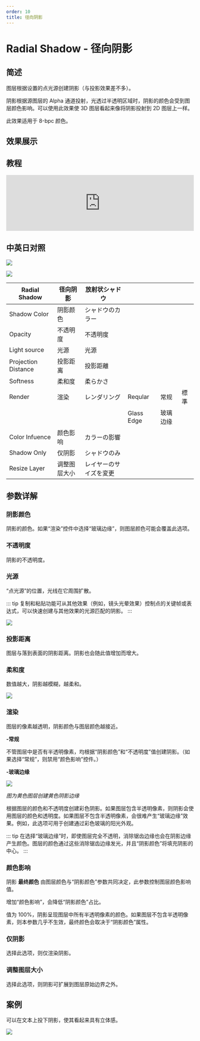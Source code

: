 ```yaml
---
order: 10
title: 径向阴影
---
```


# Radial Shadow - 径向阴影

## 简述

图层根据设置的点光源创建阴影（与投影效果差不多）。

阴影根据源图层的 Alpha 通道投射，光透过半透明区域时，阴影的颜色会受到图层颜色影响。可以使用此效果使 3D 图层看起来像将阴影投射到 2D
图层上一样。

此效果适用于 8-bpc 颜色。

## 效果展示

## 教程

<iframe src="https://player.bilibili.com/player.html?bvid=BV1e34y1X7Vj&page=96&high_quality=1" width="100%" allowfullscreen="allowfullscreen" frameborder="0"></iframe>

## 中英日对照

![](https://cdn.yuelili.com/20211226014523.png)

![](https://cdn.yuelili.com/20211226014529.png)

| Radial Shadow       | 径向阴影     | 放射状シャドウ         |            |          |      |
| ------------------- | ------------ | ---------------------- | ---------- | -------- | ---- |
| Shadow Color        | 阴影颜色     | シャドウのカラー       |            |          |      |
| Opacity             | 不透明度     | 不透明度               |            |          |      |
| Light source        | 光源         | 光源                   |            |          |      |
| Projection Distance | 投影距离     | 投影距離               |            |          |      |
| Softness            | 柔和度       | 柔らかさ               |            |          |      |
| Render              | 渲染         | レンダリング           | Reqular    | 常规     | 標準 |
|                     |              |                        | Glass Edge | 玻璃边缘 |      |
| Color Infuence      | 颜色影响     | カラーの影響           |            |          |      |
| Shadow Only         | 仅阴影       | シャドウのみ           |            |          |      |
| Resize Layer        | 调整图层大小 | レイヤーのサイズを変更 |            |          |      |

## 参数详解

### 阴影颜色

阴影的颜色。如果“渲染”控件中选择“玻璃边缘”，则图层颜色可能会覆盖此选项。

### 不透明度

阴影的不透明度。

### 光源

“点光源”的位置，光线在它周围扩散。

::: tip
复制和粘贴功能可从其他效果（例如，镜头光晕效果）控制点的关键帧或表达式，可以快速创建与其他效果的光源匹配的阴影。
:::

![](https://cdn.yuelili.com/20211226015012.png)

### 投影距离

图层与落到表面的阴影距离。阴影也会随此值增加而增大。

### 柔和度

数值越大，阴影越模糊，越柔和。

![](https://cdn.yuelili.com/20211226015037.png)

### 渲染

图层的像素越透明，阴影颜色与图层颜色越接近。

**-常规**

不管图层中是否有半透明像素，均根据“阴影颜色”和“不透明度”值创建阴影。（如果选择“常规”，则禁用“颜色影响”控件。）

**-玻璃边缘**

![](https://cdn.yuelili.com/20211226024153.png)

_图为黄色图层创建黄色阴影边缘_

根据图层的颜色和不透明度创建彩色阴影。如果图层包含半透明像素，则阴影会使用图层的颜色和透明度。如果图层不包含半透明像素，会很难产生“玻璃边缘”效果。例如，此选项可用于创建通过彩色玻璃的阳光外观。

::: tip
在选择“玻璃边缘”时，即使图层完全不透明，消除锯齿边缘也会在阴影边缘产生颜色。图层的颜色通过这些消除锯齿边缘发光，并且“阴影颜色”将填充阴影的中心。
:::

### 颜色影响

阴影 **最终颜色** 由图层颜色与“阴影颜色”参数共同决定，此参数控制图层颜色影响值。

增加“颜色影响”，会降低“阴影颜色”占比。

值为 100%，阴影呈现图层中所有半透明像素的颜色。如果图层不包含半透明像素，则本参数几乎不生效，最终颜色会取决于“阴影颜色”属性。

### 仅阴影

选择此选项，则仅渲染阴影。

### 调整图层大小

选择此选项，则阴影可扩展到图层原始边界之外。

## 案例

可以在文本上投下阴影，使其看起来具有立体感。

![](https://cdn.yuelili.com/20211226015114.png)
